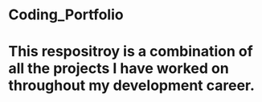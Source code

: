 # Coding_Portfolio
# This respositroy is a combination of all the projects I have worked on throughout my development career.
